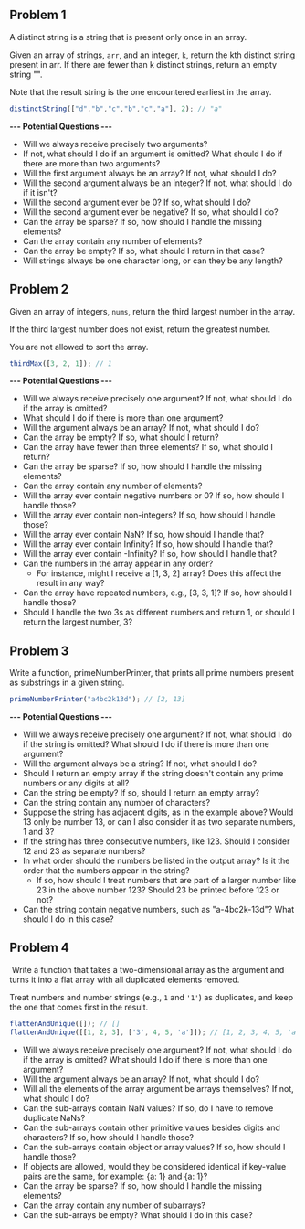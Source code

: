## Problem 1

A distinct string is a string that is present only once in an array.

Given an array of strings, `arr`, and an integer, `k`, return the kth distinct string 
present in arr. If there are fewer than k distinct strings, return an empty string "".

Note that the result string is the one encountered earliest in the array.
```js
distinctString(["d","b","c","b","c","a"], 2); // "a"
```

**--- Potential Questions ---**

- Will we always receive precisely two arguments? 
 - If not, what should I do if an argument is omitted? What should I do if there are more than two arguments?
- Will the first argument always be an array? If not, what should I do?
- Will the second argument always be an integer? If not, what should I do if it isn't?
- Will the second argument ever be 0? If so, what should I do?
- Will the second argument ever be negative? If so, what should I do?
- Can the array be sparse? If so, how should I handle the missing elements?
- Can the array contain any number of elements?
- Can the array be empty? If so, what should I return in that case?
- Will strings always be one character long, or can they be any length?

## Problem 2

Given an array of integers, `nums`, return the third largest number in the array.

If the third largest number does not exist, return the greatest number.

You are not allowed to sort the array.

```js
thirdMax([3, 2, 1]); // 1
```

**--- Potential Questions ---**

- Will we always receive precisely one argument? If not, what should I do if the array is omitted?
- What should I do if there is more than one argument?
- Will the argument always be an array? If not, what should I do?
- Can the array be empty? If so, what should I return?
- Can the array have fewer than three elements? If so, what should I return?
- Can the array be sparse? If so, how should I handle the missing elements?
- Can the array contain any number of elements?
- Will the array ever contain negative numbers or 0? If so, how should I handle those?
- Will the array ever contain non-integers? If so, how should I handle those?
- Will the array ever contain NaN? If so, how should I handle that?
- Will the array ever contain Infinity? If so, how should I handle that?
- Will the array ever contain -Infinity? If so, how should I handle that?
- Can the numbers in the array appear in any order? 
  - For instance, might I receive a [1, 3, 2] array? Does this affect the result in any way?
- Can the array have repeated numbers, e.g., [3, 3, 1]? If so, how should I handle those?
- Should I handle the two 3s as different numbers and return 1, or should I return the largest number, 3?

## Problem 3

Write a function, primeNumberPrinter, that prints all prime numbers present as substrings in a given string.

```js
primeNumberPrinter("a4bc2k13d"); // [2, 13]
```

**--- Potential Questions ---**

- Will we always receive precisely one argument? If not, what should I do if the string is omitted? What should I do if there is more than one argument?
- Will the argument always be a string? If not, what should I do?
- Should I return an empty array if the string doesn't contain any prime numbers or any digits at all?
- Can the string be empty? If so, should I return an empty array?
- Can the string contain any number of characters?
- Suppose the string has adjacent digits, as in the example above? Would 13 only be number 13, or can I also consider it as two separate numbers, 1 and 3?
- If the string has three consecutive numbers, like 123. Should I consider 12 and 23 as separate numbers?
- In what order should the numbers be listed in the output array? Is it the order that the numbers appear in the string? 
  - If so, how should I treat numbers that are part of a larger number like 23 in the above number 123? Should 23 be printed before 123 or not?
- Can the string contain negative numbers, such as "a-4bc2k-13d"? What should I do in this case?

## Problem 4

​ Write a function that takes a two-dimensional array as the argument and turns it into a flat array with all duplicated elements removed.

Treat numbers and number strings (e.g., `1` and `'1'`) as duplicates, and keep the one that comes first in the result.

```js
flattenAndUnique([]); // []
flattenAndUnique([[1, 2, 3], ['3', 4, 5, 'a']]); // [1, 2, 3, 4, 5, 'a']
```

- Will we always receive precisely one argument? If not, what should I do if the array is omitted? What should I do if there is more than one argument?
- Will the argument always be an array? If not, what should I do?
- Will all the elements of the array argument be arrays themselves? If not, what should I do?
- Can the sub-arrays contain NaN values? If so, do I have to remove duplicate NaNs?
- Can the sub-arrays contain other primitive values besides digits and characters? If so, how should I handle those?
- Can the sub-arrays contain object or array values? If so, how should I handle those?
- If objects are allowed, would they be considered identical if key-value pairs are the same, for example: {a: 1} and {a: 1}?
- Can the array be sparse? If so, how should I handle the missing elements?
- Can the array contain any number of subarrays?
- Can the sub-arrays be empty? What should I do in this case?